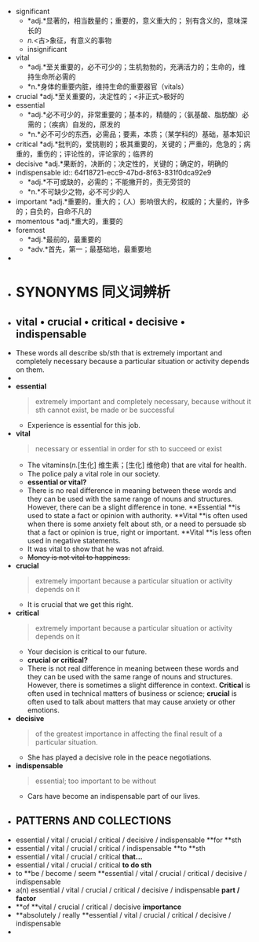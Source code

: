 - significant
	- *adj.*显著的，相当数量的；重要的，意义重大的； 别有含义的，意味深长的
	- *n.*<古>象征，有意义的事物
	- insignificant
- vital
	- *adj.*至关重要的，必不可少的；生机勃勃的，充满活力的；生命的，维持生命所必需的
	- *n.*身体的重要内脏，维持生命的重要器官（vitals）
- crucial *adj.*至关重要的，决定性的；<非正式>极好的
- essential
	- *adj.*必不可少的，非常重要的；基本的，精髓的；（氨基酸、脂肪酸）必需的；（疾病）自发的，原发的
	- *n.*必不可少的东西，必需品；要素，本质；（某学科的）基础，基本知识
- critical *adj.*批判的，爱挑剔的；极其重要的，关键的；严重的，危急的；病重的，重伤的；评论性的，评论家的；临界的
- decisive *adj.*果断的，决断的；决定性的，关键的；确定的，明确的
- indispensable
  id:: 64f18721-ecc9-47bd-8f63-831f0dca92e9
	- *adj.*不可或缺的，必需的；不能撇开的，责无旁贷的
	- *n.*不可缺少之物，必不可少的人
- important *adj.*重要的，重大的；（人）影响很大的，权威的；大量的，许多的；自负的，自命不凡的
- momentous *adj.*重大的，重要的
- foremost
	- *adj.*最前的，最重要的
	- *adv.*首先，第一；最基础地，最重要地
-
- # SYNONYMS 同义词辨析
- ## vital • crucial • critical • decisive • indispensable
- These words all describe sb/sth that is extremely important and completely necessary because a particular situation or activity depends on them.
-
- **essential**
  >extremely important and completely necessary, because without it sth cannot exist, be made or be successful
	- Experience is essential for this job.
- **vital**
  >necessary or essential in order for sth to succeed or exist
	- The vitamins(*n.*[生化] 维生素；[生化] 维他命) that are vital for health.
	- The police paly a vital role in our society.
	- **essential or vital?**
	- There is no real difference in meaning between these words and they can be used with the same range of nouns and structures. However, there can be a slight difference in tone. **Essential **is used to state a fact or opinion with authority. **Vital **is often used when there is some anxiety felt about sth, or a need to persuade sb that a fact or opinion is true, right or important. **Vital **is less often used in negative statements.
	- It was vital to show that he was not afraid.
	- ~~Money is not vital to happiness.~~
- **crucial**
  >extremely important because a particular situation or activity depends on it
	- It is crucial that we get this right.
- **critical**
  >extremely important because a particular situation or activity depends on it
	- Your decision is critical to our future.
	- **crucial or critical?**
	- There is not real difference in meaning between these words and they can be used with the same range of nouns and structures. However, there is sometimes a slight difference in context. **Critical** is often used in technical matters of business or science; **crucial** is often used to talk about matters that may cause anxiety or other emotions.
- **decisive**
  >of the greatest importance in affecting the final result of a particular situation.
	- She has played a decisive role in the peace negotiations.
- **indispensable**
  >essential; too important to be without
	- Cars have become an indispensable part of our lives.
- ## PATTERNS AND COLLECTIONS
- essential / vital / crucial / critical / decisive / indispensable **for **sth
- essential / vital / crucial / critical / indispensable **to **sth
- essential / vital / crucial / critical **that...**
- essential / vital / crucial / critical **to do sth**
- to **be / become / seem **essential / vital / crucial / critical / decisive / indispensable
- a(n) essential / vital / crucial / critical / decisive / indispensable **part / factor**
- **of **vital / crucial / critical / decisive **importance**
- **absolutely / really **essential / vital / crucial / critical / decisive / indispensable
-
